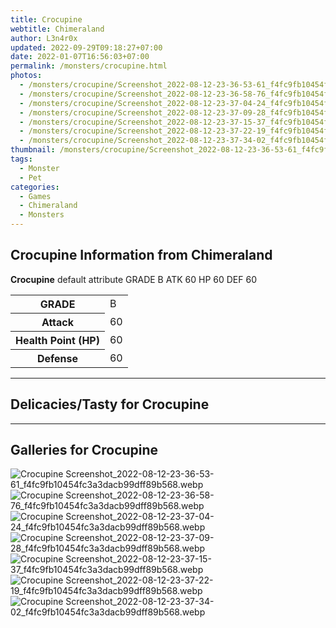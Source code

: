 ```yaml
---
title: Crocupine
webtitle: Chimeraland
author: L3n4r0x
updated: 2022-09-29T09:18:27+07:00
date: 2022-01-07T16:56:03+07:00
permalink: /monsters/crocupine.html
photos:
  - /monsters/crocupine/Screenshot_2022-08-12-23-36-53-61_f4fc9fb10454fc3a3dacb99dff89b568.webp
  - /monsters/crocupine/Screenshot_2022-08-12-23-36-58-76_f4fc9fb10454fc3a3dacb99dff89b568.webp
  - /monsters/crocupine/Screenshot_2022-08-12-23-37-04-24_f4fc9fb10454fc3a3dacb99dff89b568.webp
  - /monsters/crocupine/Screenshot_2022-08-12-23-37-09-28_f4fc9fb10454fc3a3dacb99dff89b568.webp
  - /monsters/crocupine/Screenshot_2022-08-12-23-37-15-37_f4fc9fb10454fc3a3dacb99dff89b568.webp
  - /monsters/crocupine/Screenshot_2022-08-12-23-37-22-19_f4fc9fb10454fc3a3dacb99dff89b568.webp
  - /monsters/crocupine/Screenshot_2022-08-12-23-37-34-02_f4fc9fb10454fc3a3dacb99dff89b568.webp
thumbnail: /monsters/crocupine/Screenshot_2022-08-12-23-36-53-61_f4fc9fb10454fc3a3dacb99dff89b568.webp
tags:
  - Monster
  - Pet
categories:
  - Games
  - Chimeraland
  - Monsters
---
```


<section id="bootstrap-wrapper"><link rel="stylesheet" href="https://cdn.statically.io/gh/dimaslanjaka/Web-Manajemen/40ac3225/css/bootstrap-4.5-wrapper.css"/><h1>Crocupine Information from Chimeraland</h1><p><b>Crocupine</b> default attribute GRADE B ATK 60 HP 60 DEF 60<table><tr><th>GRADE</th><td>B</td></tr><tr><th>Attack</th><td>60</td></tr><tr><th>Health Point (HP)</th><td>60</td></tr><tr><th>Defense</th><td>60</td></tr></table></p><hr/><h2>Delicacies/Tasty for Crocupine</h2><hr/><div id="gallery"><h2>Galleries for Crocupine</h2><div class="row"><div class="col-lg-6 col-12"><img src="/chimeraland/monsters/crocupine/Screenshot_2022-08-12-23-36-53-61_f4fc9fb10454fc3a3dacb99dff89b568.webp" alt="Crocupine Screenshot_2022-08-12-23-36-53-61_f4fc9fb10454fc3a3dacb99dff89b568.webp"/></div><div class="col-lg-6 col-12"><img src="/chimeraland/monsters/crocupine/Screenshot_2022-08-12-23-36-58-76_f4fc9fb10454fc3a3dacb99dff89b568.webp" alt="Crocupine Screenshot_2022-08-12-23-36-58-76_f4fc9fb10454fc3a3dacb99dff89b568.webp"/></div><div class="col-lg-6 col-12"><img src="/chimeraland/monsters/crocupine/Screenshot_2022-08-12-23-37-04-24_f4fc9fb10454fc3a3dacb99dff89b568.webp" alt="Crocupine Screenshot_2022-08-12-23-37-04-24_f4fc9fb10454fc3a3dacb99dff89b568.webp"/></div><div class="col-lg-6 col-12"><img src="/chimeraland/monsters/crocupine/Screenshot_2022-08-12-23-37-09-28_f4fc9fb10454fc3a3dacb99dff89b568.webp" alt="Crocupine Screenshot_2022-08-12-23-37-09-28_f4fc9fb10454fc3a3dacb99dff89b568.webp"/></div><div class="col-lg-6 col-12"><img src="/chimeraland/monsters/crocupine/Screenshot_2022-08-12-23-37-15-37_f4fc9fb10454fc3a3dacb99dff89b568.webp" alt="Crocupine Screenshot_2022-08-12-23-37-15-37_f4fc9fb10454fc3a3dacb99dff89b568.webp"/></div><div class="col-lg-6 col-12"><img src="/chimeraland/monsters/crocupine/Screenshot_2022-08-12-23-37-22-19_f4fc9fb10454fc3a3dacb99dff89b568.webp" alt="Crocupine Screenshot_2022-08-12-23-37-22-19_f4fc9fb10454fc3a3dacb99dff89b568.webp"/></div><div class="col-lg-6 col-12"><img src="/chimeraland/monsters/crocupine/Screenshot_2022-08-12-23-37-34-02_f4fc9fb10454fc3a3dacb99dff89b568.webp" alt="Crocupine Screenshot_2022-08-12-23-37-34-02_f4fc9fb10454fc3a3dacb99dff89b568.webp"/></div></div></div></section>